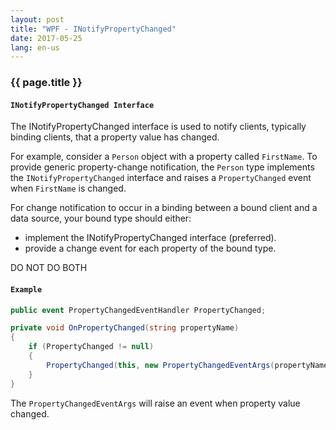 ```yaml
---
layout: post
title: "WPF - INotifyPropertyChanged"
date: 2017-05-25
lang: en-us
---
```


### {{ page.title }}

#### `INotifyPropertyChanged Interface`

The INotifyPropertyChanged interface is used to notify clients, typically binding clients, that a property value has changed. 

For example, consider a `Person` object with a property called `FirstName`. To provide generic property-change notification, the `Person` type implements the `INotifyPropertyChanged` interface and raises a `PropertyChanged` event when `FirstName` is changed.

For change notification to occur in a binding between a bound client and a data source, your bound type should either:
- implement the INotifyPropertyChanged interface (preferred).
- provide a change event for each property of the bound type.

DO NOT DO BOTH

#### `Example`

```csharp
public event PropertyChangedEventHandler PropertyChanged;

private void OnPropertyChanged(string propertyName)
{
    if (PropertyChanged != null)
    {
        PropertyChanged(this, new PropertyChangedEventArgs(propertyName))
    }
}
```

The `PropertyChangedEventArgs` will raise an event when property value changed.